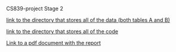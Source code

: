 CS839-project Stage 2

[link to the directory that stores all of the data (both tables A and B)](https://github.com/dliangsta/cs839-project/tree/master/stage-2/crawlers/data)

[link to the directory that stores all of the code](https://github.com/dliangsta/cs839-project/tree/master/stage-2/crawlers)

[Link to a pdf document with the report]()
